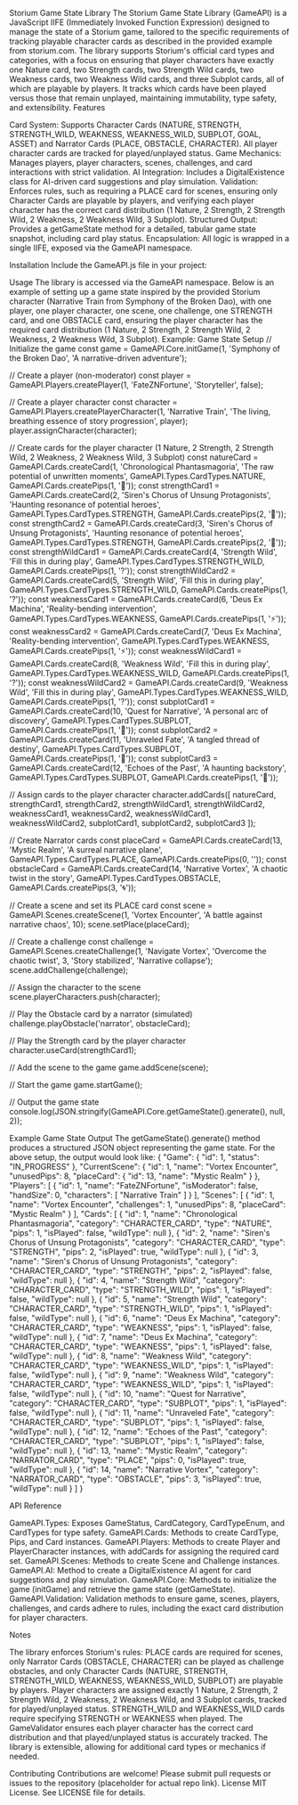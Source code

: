 Storium Game State Library
The Storium Game State Library (GameAPI) is a JavaScript IIFE (Immediately Invoked Function Expression) designed to manage the state of a Storium game, tailored to the specific requirements of tracking playable character cards as described in the provided example from storium.com. The library supports Storium's official card types and categories, with a focus on ensuring that player characters have exactly one Nature card, two Strength cards, two Strength Wild cards, two Weakness cards, two Weakness Wild cards, and three Subplot cards, all of which are playable by players. It tracks which cards have been played versus those that remain unplayed, maintaining immutability, type safety, and extensibility.
Features

Card System: Supports Character Cards (NATURE, STRENGTH, STRENGTH_WILD, WEAKNESS, WEAKNESS_WILD, SUBPLOT, GOAL, ASSET) and Narrator Cards (PLACE, OBSTACLE, CHARACTER). All player character cards are tracked for played/unplayed status.
Game Mechanics: Manages players, player characters, scenes, challenges, and card interactions with strict validation.
AI Integration: Includes a DigitalExistence class for AI-driven card suggestions and play simulation.
Validation: Enforces rules, such as requiring a PLACE card for scenes, ensuring only Character Cards are playable by players, and verifying each player character has the correct card distribution (1 Nature, 2 Strength, 2 Strength Wild, 2 Weakness, 2 Weakness Wild, 3 Subplot).
Structured Output: Provides a getGameState method for a detailed, tabular game state snapshot, including card play status.
Encapsulation: All logic is wrapped in a single IIFE, exposed via the GameAPI namespace.

Installation
Include the GameAPI.js file in your project:
<script src="GameAPI.js"></script>

Usage
The library is accessed via the GameAPI namespace. Below is an example of setting up a game state inspired by the provided Storium character (Narrative Train from Symphony of the Broken Dao), with one player, one player character, one scene, one challenge, one STRENGTH card, and one OBSTACLE card, ensuring the player character has the required card distribution (1 Nature, 2 Strength, 2 Strength Wild, 2 Weakness, 2 Weakness Wild, 3 Subplot).
Example: Game State Setup
// Initialize the game
const game = GameAPI.Core.initGame(1, 'Symphony of the Broken Dao', 'A narrative-driven adventure');

// Create a player (non-moderator)
const player = GameAPI.Players.createPlayer(1, 'FateZNFortune', 'Storyteller', false);

// Create a player character
const character = GameAPI.Players.createPlayerCharacter(1, 'Narrative Train', 'The living, breathing essence of story progression', player);
player.assignCharacter(character);

// Create cards for the player character (1 Nature, 2 Strength, 2 Strength Wild, 2 Weakness, 2 Weakness Wild, 3 Subplot)
const natureCard = GameAPI.Cards.createCard(1, 'Chronological Phantasmagoria', 'The raw potential of unwritten moments', GameAPI.Types.CardTypes.NATURE, GameAPI.Cards.createPips(1, '📜'));
const strengthCard1 = GameAPI.Cards.createCard(2, 'Siren\'s Chorus of Unsung Protagonists', 'Haunting resonance of potential heroes', GameAPI.Types.CardTypes.STRENGTH, GameAPI.Cards.createPips(2, '🎵'));
const strengthCard2 = GameAPI.Cards.createCard(3, 'Siren\'s Chorus of Unsung Protagonists', 'Haunting resonance of potential heroes', GameAPI.Types.CardTypes.STRENGTH, GameAPI.Cards.createPips(2, '🎵'));
const strengthWildCard1 = GameAPI.Cards.createCard(4, 'Strength Wild', 'Fill this in during play', GameAPI.Types.CardTypes.STRENGTH_WILD, GameAPI.Cards.createPips(1, '?'));
const strengthWildCard2 = GameAPI.Cards.createCard(5, 'Strength Wild', 'Fill this in during play', GameAPI.Types.CardTypes.STRENGTH_WILD, GameAPI.Cards.createPips(1, '?'));
const weaknessCard1 = GameAPI.Cards.createCard(6, 'Deus Ex Machina', 'Reality-bending intervention', GameAPI.Types.CardTypes.WEAKNESS, GameAPI.Cards.createPips(1, '⚡'));
const weaknessCard2 = GameAPI.Cards.createCard(7, 'Deus Ex Machina', 'Reality-bending intervention', GameAPI.Types.CardTypes.WEAKNESS, GameAPI.Cards.createPips(1, '⚡'));
const weaknessWildCard1 = GameAPI.Cards.createCard(8, 'Weakness Wild', 'Fill this in during play', GameAPI.Types.CardTypes.WEAKNESS_WILD, GameAPI.Cards.createPips(1, '?'));
const weaknessWildCard2 = GameAPI.Cards.createCard(9, 'Weakness Wild', 'Fill this in during play', GameAPI.Types.CardTypes.WEAKNESS_WILD, GameAPI.Cards.createPips(1, '?'));
const subplotCard1 = GameAPI.Cards.createCard(10, 'Quest for Narrative', 'A personal arc of discovery', GameAPI.Types.CardTypes.SUBPLOT, GameAPI.Cards.createPips(1, '📖'));
const subplotCard2 = GameAPI.Cards.createCard(11, 'Unraveled Fate', 'A tangled thread of destiny', GameAPI.Types.CardTypes.SUBPLOT, GameAPI.Cards.createPips(1, '📖'));
const subplotCard3 = GameAPI.Cards.createCard(12, 'Echoes of the Past', 'A haunting backstory', GameAPI.Types.CardTypes.SUBPLOT, GameAPI.Cards.createPips(1, '📖'));

// Assign cards to the player character
character.addCards([
  natureCard,
  strengthCard1,
  strengthCard2,
  strengthWildCard1,
  strengthWildCard2,
  weaknessCard1,
  weaknessCard2,
  weaknessWildCard1,
  weaknessWildCard2,
  subplotCard1,
  subplotCard2,
  subplotCard3
]);

// Create Narrator cards
const placeCard = GameAPI.Cards.createCard(13, 'Mystic Realm', 'A surreal narrative plane', GameAPI.Types.CardTypes.PLACE, GameAPI.Cards.createPips(0, ''));
const obstacleCard = GameAPI.Cards.createCard(14, 'Narrative Vortex', 'A chaotic twist in the story', GameAPI.Types.CardTypes.OBSTACLE, GameAPI.Cards.createPips(3, '🌀'));

// Create a scene and set its PLACE card
const scene = GameAPI.Scenes.createScene(1, 'Vortex Encounter', 'A battle against narrative chaos', 10);
scene.setPlace(placeCard);

// Create a challenge
const challenge = GameAPI.Scenes.createChallenge(1, 'Navigate Vortex', 'Overcome the chaotic twist', 3, 'Story stabilized', 'Narrative collapse');
scene.addChallenge(challenge);

// Assign the character to the scene
scene.playerCharacters.push(character);

// Play the Obstacle card by a narrator (simulated)
challenge.playObstacle('narrator', obstacleCard);

// Play the Strength card by the player character
character.useCard(strengthCard1);

// Add the scene to the game
game.addScene(scene);

// Start the game
game.startGame();

// Output the game state
console.log(JSON.stringify(GameAPI.Core.getGameState().generate(), null, 2));

Example Game State Output
The getGameState().generate() method produces a structured JSON object representing the game state. For the above setup, the output would look like:
{
  "Game": {
    "id": 1,
    "status": "IN_PROGRESS"
  },
  "CurrentScene": {
    "id": 1,
    "name": "Vortex Encounter",
    "unusedPips": 8,
    "placeCard": {
      "id": 13,
      "name": "Mystic Realm"
    }
  },
  "Players": [
    {
      "id": 1,
      "name": "FateZNFortune",
      "isModerator": false,
      "handSize": 0,
      "characters": [
        "Narrative Train"
      ]
    }
  ],
  "Scenes": [
    {
      "id": 1,
      "name": "Vortex Encounter",
      "challenges": 1,
      "unusedPips": 8,
      "placeCard": "Mystic Realm"
    }
  ],
  "Cards": [
    {
      "id": 1,
      "name": "Chronological Phantasmagoria",
      "category": "CHARACTER_CARD",
      "type": "NATURE",
      "pips": 1,
      "isPlayed": false,
      "wildType": null
    },
    {
      "id": 2,
      "name": "Siren's Chorus of Unsung Protagonists",
      "category": "CHARACTER_CARD",
      "type": "STRENGTH",
      "pips": 2,
      "isPlayed": true,
      "wildType": null
    },
    {
      "id": 3,
      "name": "Siren's Chorus of Unsung Protagonists",
      "category": "CHARACTER_CARD",
      "type": "STRENGTH",
      "pips": 2,
      "isPlayed": false,
      "wildType": null
    },
    {
      "id": 4,
      "name": "Strength Wild",
      "category": "CHARACTER_CARD",
      "type": "STRENGTH_WILD",
      "pips": 1,
      "isPlayed": false,
      "wildType": null
    },
    {
      "id": 5,
      "name": "Strength Wild",
      "category": "CHARACTER_CARD",
      "type": "STRENGTH_WILD",
      "pips": 1,
      "isPlayed": false,
      "wildType": null
    },
    {
      "id": 6,
      "name": "Deus Ex Machina",
      "category": "CHARACTER_CARD",
      "type": "WEAKNESS",
      "pips": 1,
      "isPlayed": false,
      "wildType": null
    },
    {
      "id": 7,
      "name": "Deus Ex Machina",
      "category": "CHARACTER_CARD",
      "type": "WEAKNESS",
      "pips": 1,
      "isPlayed": false,
      "wildType": null
    },
    {
      "id": 8,
      "name": "Weakness Wild",
      "category": "CHARACTER_CARD",
      "type": "WEAKNESS_WILD",
      "pips": 1,
      "isPlayed": false,
      "wildType": null
    },
    {
      "id": 9,
      "name": "Weakness Wild",
      "category": "CHARACTER_CARD",
      "type": "WEAKNESS_WILD",
      "pips": 1,
      "isPlayed": false,
      "wildType": null
    },
    {
      "id": 10,
      "name": "Quest for Narrative",
      "category": "CHARACTER_CARD",
      "type": "SUBPLOT",
      "pips": 1,
      "isPlayed": false,
      "wildType": null
    },
    {
      "id": 11,
      "name": "Unraveled Fate",
      "category": "CHARACTER_CARD",
      "type": "SUBPLOT",
      "pips": 1,
      "isPlayed": false,
      "wildType": null
    },
    {
      "id": 12,
      "name": "Echoes of the Past",
      "category": "CHARACTER_CARD",
      "type": "SUBPLOT",
      "pips": 1,
      "isPlayed": false,
      "wildType": null
    },
    {
      "id": 13,
      "name": "Mystic Realm",
      "category": "NARRATOR_CARD",
      "type": "PLACE",
      "pips": 0,
      "isPlayed": true,
      "wildType": null
    },
    {
      "id": 14,
      "name": "Narrative Vortex",
      "category": "NARRATOR_CARD",
      "type": "OBSTACLE",
      "pips": 3,
      "isPlayed": true,
      "wildType": null
    }
  ]
}

API Reference

GameAPI.Types: Exposes GameStatus, CardCategory, CardTypeEnum, and CardTypes for type safety.
GameAPI.Cards: Methods to create CardType, Pips, and Card instances.
GameAPI.Players: Methods to create Player and PlayerCharacter instances, with addCards for assigning the required card set.
GameAPI.Scenes: Methods to create Scene and Challenge instances.
GameAPI.AI: Method to create a DigitalExistence AI agent for card suggestions and play simulation.
GameAPI.Core: Methods to initialize the game (initGame) and retrieve the game state (getGameState).
GameAPI.Validation: Validation methods to ensure game, scenes, players, challenges, and cards adhere to rules, including the exact card distribution for player characters.

Notes

The library enforces Storium's rules: PLACE cards are required for scenes, only Narrator Cards (OBSTACLE, CHARACTER) can be played as challenge obstacles, and only Character Cards (NATURE, STRENGTH, STRENGTH_WILD, WEAKNESS, WEAKNESS_WILD, SUBPLOT) are playable by players.
Player characters are assigned exactly 1 Nature, 2 Strength, 2 Strength Wild, 2 Weakness, 2 Weakness Wild, and 3 Subplot cards, tracked for played/unplayed status.
STRENGTH_WILD and WEAKNESS_WILD cards require specifying STRENGTH or WEAKNESS when played.
The GameValidator ensures each player character has the correct card distribution and that played/unplayed status is accurately tracked.
The library is extensible, allowing for additional card types or mechanics if needed.

Contributing
Contributions are welcome! Please submit pull requests or issues to the repository (placeholder for actual repo link).
License
MIT License. See LICENSE file for details.